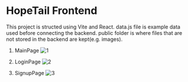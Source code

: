 # HopeTail Frontend

This project is structed using Vite and React.
data.js file is example data used before connecting the backend.
public folder is where files that are not stored in the backend are kept(e.g. images).

1. MainPage
![1](https://github.com/user-attachments/assets/adc4a8a8-e81a-4e05-bb84-014f720a0536)

2. LoginPage
![2](https://github.com/user-attachments/assets/06bb0560-ac6d-472f-8a11-dbe76f406dee)

3. SignupPage
![3](https://github.com/user-attachments/assets/4b85edb4-4942-40be-a13e-1071496358e1)
